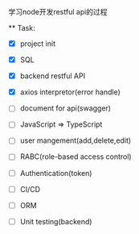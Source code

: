 学习node开发restful api的过程

** Task:
- [x] project init
- [x] SQL
- [x] backend restful API 
- [x] axios interpretor(error handle)
- [ ] document for api(swagger)
- [ ] JavaScript => TypeScript
- [ ] user mangement(add,delete,edit)
- [ ] RABC(role-based access control)
- [ ] Authentication(token)
- [ ] CI/CD
- [ ] ORM
- [ ] Unit testing(backend)


